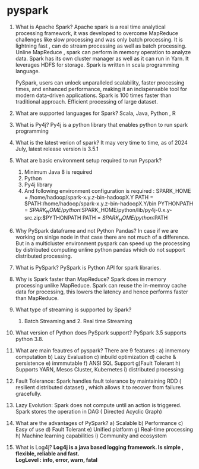 # pyspark

1. What is Apache Spark?
   </b>
   Apache spark is a real time analytical processing framework, it was developed to overcome MapReduce challenges like slow processing and was only batch processing. It is lightning fast , can do stream processing as well as batch processing. Unline MapReduce , spark can perform in memory operation to analyze data.
   Spark has its own cluster manager as well as it can run in Yarn. It leverages HDFS for storage.
   Spark is written in scala programming language.

   PySpark, users can unlock unparalleled scalability, faster processing times, and enhanced performance, making it an indispensable tool for modern data-driven applications.
   Spark is 100 times faster than traditional approach.
   Efficient processing of large dataset.

2. What are supported languages for Spark?
   </b>
   Scala, Java, Python , R

3. What is Py4j?
   </b>
   Py4j is a python library that enables python to run spark programming

4. What is the latest verion of spark?
   </b>
   It may very time to time, as of 2024 July, latest release version is 3.5.1

5. What are basic environment setup required to run Pyspark?
   </b>

   1. Minimum Java 8 is required
   2. Python
   3. Py4j library
   4. And following environment configuration is required :
      SPARK_HOME = /home/hadoop/spark-x.y.z-bin-hadoopX.Y
      PATH = $PATH:/home/hadoop/spark-x.y.z-bin-hadoopX.Y/bin
      PYTHONPATH = $SPARK_HOME/python:$SPARK_HOME/python/lib/py4j-0.x.y-src.zip:$PYTHONPATH
      PATH = $SPARK_HOME/python:$PATH

6. Why PySpark dataframe and not Python Pandas?
   </b>
   In case if we are working on sinlge node in that case there are not much of a difference. But in a multicluster environment pyspark can speed up the processing by distributed computing unline python pandas which do not support distributed processing.
   </b>
7. What is PySpark?
   </b>
   PySpark is Python API for spark libraries.

8. Why is Spark faster than MapReduce?
   </b>
   Spark does in memory processing unlike MapReduce. Spark can reuse the in-memroy cache data for processing, this lowers the latency and hence performs faster than MapReduce.

9. What type of streaming is supported by Spark?
   </b>

   1. Batch Streaming and 2. Real time Streaming

10. What version of Python does PySpark support?
    </b>
    PySpark 3.5 supports python 3.8.

11. What are main feautres of pyspark?
    </b>
    There are 9 features :
    a) inmemory computation b) Lazy Evaluation c) inbuild optimization d) cache & persistence e) immmutable
    f) ANSI SQL Support g)Fault Tolerant h) Supports YARN, Mesos Cluster, Kubernetes i) distributed processing

12. Fault Tolerance:
    </b>
    Spark handles fault tolerance by maintaining RDD ( resilient distributed dataset) , which allows it to recover from failures gracefully.

13. Lazy Evolution:
    </b>
    Spark does not compute until an action is triggered. Spark stores the operation in DAG ( Directed Acyclic Graph)

14. What are the advantages of PySpark?
    </b>
    a) Scalable b) Performance c) Easy of use d) Fault Tolerant e) Unified platform g) Real-time processing
    h) Machine learning capabilities i) Community and ecosystem

15. What is Log4j?
    <b>
    Log4j is a java based logging framework. Is simple , flexible, reliable and fast.  
    LogLevel : info, error, warn, fatal
